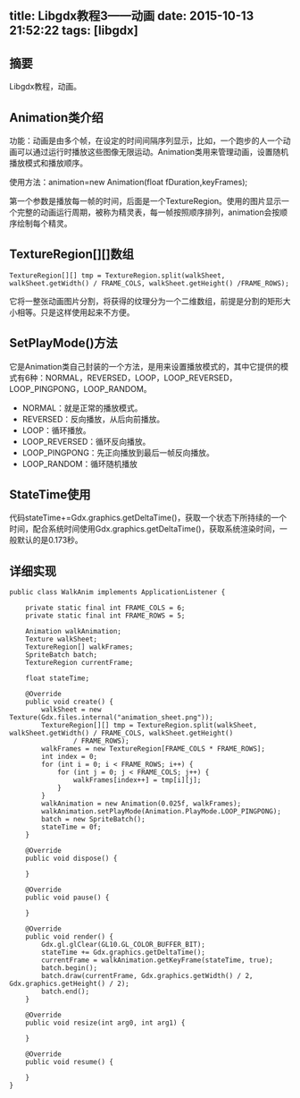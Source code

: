 title: Libgdx教程3——动画
date: 2015-10-13 21:52:22
tags: [libgdx]
---

## 摘要
Libgdx教程，动画。
<!--more-->

## Animation类介绍

功能：动画是由多个帧，在设定的时间间隔序列显示，比如，一个跑步的人一个动画可以通过运行时播放这些图像无限运动。Animation类用来管理动画，设置随机播放模式和播放顺序。

使用方法：animation=new Animation(float fDuration,keyFrames);

第一个参数是播放每一帧的时间，后面是一个TextureRegion。使用的图片显示一个完整的动画运行周期，被称为精灵表，每一帧按照顺序排列，animation会按顺序绘制每个精灵。

## TextureRegion[][]数组

	TextureRegion[][] tmp = TextureRegion.split(walkSheet, walkSheet.getWidth() / FRAME_COLS, walkSheet.getHeight() /FRAME_ROWS);

它将一整张动画图片分割，将获得的纹理分为一个二维数组，前提是分割的矩形大小相等。只是这样使用起来不方便。

## SetPlayMode()方法

它是Animation类自己封装的一个方法，是用来设置播放模式的，其中它提供的模式有6种：NORMAL，REVERSED，LOOP，LOOP_REVERSED，LOOP_PINGPONG，LOOP_RANDOM。

* NORMAL：就是正常的播放模式。
* REVERSED：反向播放，从后向前播放。
* LOOP：循环播放。
* LOOP_REVERSED：循环反向播放。
* LOOP_PINGPONG：先正向播放到最后一帧反向播放。
* LOOP_RANDOM：循环随机播放

## StateTime使用

代码stateTime+=Gdx.graphics.getDeltaTime()，获取一个状态下所持续的一个时间，配合系统时间使用Gdx.graphics.getDeltaTime()，获取系统渲染时间，一般默认的是0.173秒。

## 详细实现

	public class WalkAnim implements ApplicationListener {
	
		private static final int FRAME_COLS = 6;
		private static final int FRAME_ROWS = 5;
	
		Animation walkAnimation;
		Texture walkSheet;
		TextureRegion[] walkFrames;
		SpriteBatch batch;
		TextureRegion currentFrame;
	
		float stateTime;
	
		@Override
		public void create() {
			walkSheet = new Texture(Gdx.files.internal("animation_sheet.png"));
			TextureRegion[][] tmp = TextureRegion.split(walkSheet, walkSheet.getWidth() / FRAME_COLS, walkSheet.getHeight()
					/ FRAME_ROWS);
			walkFrames = new TextureRegion[FRAME_COLS * FRAME_ROWS];
			int index = 0;
			for (int i = 0; i < FRAME_ROWS; i++) {
				for (int j = 0; j < FRAME_COLS; j++) {
					walkFrames[index++] = tmp[i][j];
				}
			}
			walkAnimation = new Animation(0.025f, walkFrames);
			walkAnimation.setPlayMode(Animation.PlayMode.LOOP_PINGPONG);
			batch = new SpriteBatch();
			stateTime = 0f;
		}
	
		@Override
		public void dispose() {
	
		}
	
		@Override
		public void pause() {
	
		}
	
		@Override
		public void render() {
			Gdx.gl.glClear(GL10.GL_COLOR_BUFFER_BIT);
			stateTime += Gdx.graphics.getDeltaTime();
			currentFrame = walkAnimation.getKeyFrame(stateTime, true);
			batch.begin();
			batch.draw(currentFrame, Gdx.graphics.getWidth() / 2, Gdx.graphics.getHeight() / 2);
			batch.end();
		}
	
		@Override
		public void resize(int arg0, int arg1) {
	
		}
	
		@Override
		public void resume() {
	
		}
	}